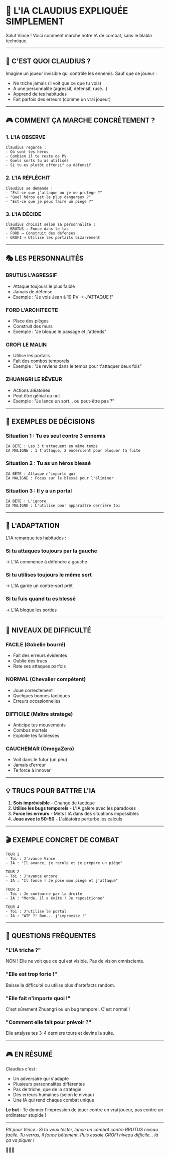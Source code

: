 # 🤖 L'IA CLAUDIUS EXPLIQUÉE SIMPLEMENT

Salut Vince ! Voici comment marche notre IA de combat, sans le blabla technique.

---

## 🎯 C'EST QUOI CLAUDIUS ?

Imagine un joueur invisible qui contrôle les ennemis. Sauf que ce joueur :
- Ne triche jamais (il voit que ce que tu vois)
- A une personnalité (agressif, défensif, rusé...)
- Apprend de tes habitudes
- Fait parfois des erreurs (comme un vrai joueur)

---

## 🎮 COMMENT ÇA MARCHE CONCRÈTEMENT ?

### 1. **L'IA OBSERVE**
```
Claudius regarde :
- Où sont tes héros
- Combien il te reste de PV
- Quels sorts tu as utilisés
- Si tu es plutôt offensif ou défensif
```

### 2. **L'IA RÉFLÉCHIT**
```
Claudius se demande :
- "Est-ce que j'attaque ou je me protège ?"
- "Quel héros est le plus dangereux ?"
- "Est-ce que je peux faire un piège ?"
```

### 3. **L'IA DÉCIDE**
```
Claudius choisit selon sa personnalité :
- BRUTUS → Fonce dans le tas
- FORD → Construit des défenses
- GROFI → Utilise les portails bizarrement
```

---

## 🎭 LES PERSONNALITÉS

### **BRUTUS L'AGRESSIF**
- Attaque toujours le plus faible
- Jamais de défense
- Exemple : "Je vois Jean à 10 PV → J'ATTAQUE !"

### **FORD L'ARCHITECTE**
- Place des pièges
- Construit des murs
- Exemple : "Je bloque le passage et j'attends"

### **GROFI LE MALIN**
- Utilise les portails
- Fait des combos temporels
- Exemple : "Je reviens dans le temps pour t'attaquer deux fois"

### **ZHUANGRI LE RÊVEUR**
- Actions aléatoires
- Peut être génial ou nul
- Exemple : "Je lance un sort... ou peut-être pas ?"

---

## 🎲 EXEMPLES DE DÉCISIONS

### Situation 1 : Tu es seul contre 3 ennemis
```
IA BÊTE : Les 3 t'attaquent en même temps
IA MALIGNE : 1 t'attaque, 2 encerclent pour bloquer ta fuite
```

### Situation 2 : Tu as un héros blessé
```
IA BÊTE : Attaque n'importe qui
IA MALIGNE : Focus sur le blessé pour l'éliminer
```

### Situation 3 : Il y a un portal
```
IA BÊTE : L'ignore
IA MALIGNE : L'utilise pour apparaître derrière toi
```

---

## 🔄 L'ADAPTATION

L'IA remarque tes habitudes :

### Si tu attaques toujours par la gauche
→ L'IA commence à défendre à gauche

### Si tu utilises toujours le même sort
→ L'IA garde un contre-sort prêt

### Si tu fuis quand tu es blessé
→ L'IA bloque les sorties

---

## 🎯 NIVEAUX DE DIFFICULTÉ

### FACILE (Gobelin bourré)
- Fait des erreurs évidentes
- Oublie des trucs
- Rate ses attaques parfois

### NORMAL (Chevalier compétent)
- Joue correctement
- Quelques bonnes tactiques
- Erreurs occasionnelles

### DIFFICILE (Maître stratège)
- Anticipe tes mouvements
- Combos mortels
- Exploite tes faiblesses

### CAUCHEMAR (OmegaZero)
- Voit dans le futur (un peu)
- Jamais d'erreur
- Te force à innover

---

## 💡 TRUCS POUR BATTRE L'IA

1. **Sois imprévisible** - Change de tactique
2. **Utilise les bugs temporels** - L'IA galère avec les paradoxes
3. **Force les erreurs** - Mets l'IA dans des situations impossibles
4. **Joue avec le 50-50** - L'aléatoire perturbe les calculs

---

## 🎬 EXEMPLE CONCRET DE COMBAT

```
TOUR 1
- Toi : J'avance Vince
- IA : "Il avance, je recule et je prépare un piège"

TOUR 2  
- Toi : J'avance encore
- IA : "Il fonce ! Je pose mon piège et j'attaque"

TOUR 3
- Toi : Je contourne par la droite
- IA : "Merde, il a évité ! Je repositionne"

TOUR 4
- Toi : J'utilise le portal
- IA : "WTF ?! Bon... j'improvise !"
```

---

## 🤔 QUESTIONS FRÉQUENTES

### "L'IA triche ?"
NON ! Elle ne voit que ce qui est visible. Pas de vision omnisciente.

### "Elle est trop forte !"
Baisse la difficulté ou utilise plus d'artefacts random.

### "Elle fait n'importe quoi !"
C'est sûrement Zhuangri ou un bug temporel. C'est normal !

### "Comment elle fait pour prévoir ?"
Elle analyse tes 3-4 derniers tours et devine la suite.

---

## 🎮 EN RÉSUMÉ

Claudius c'est :
- Un adversaire qui s'adapte
- Plusieurs personnalités différentes  
- Pas de triche, que de la stratégie
- Des erreurs humaines (selon le niveau)
- Une IA qui rend chaque combat unique

**Le but** : Te donner l'impression de jouer contre un vrai joueur, pas contre un ordinateur stupide !

---

*PS pour Vince : Si tu veux tester, lance un combat contre BRUTUS niveau facile. Tu verras, il fonce bêtement. Puis essaie GROFI niveau difficile... là ça va piquer !*

🎯🤖✨